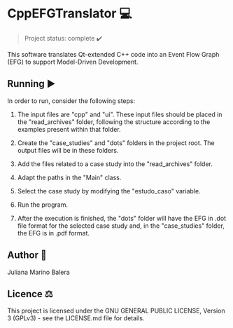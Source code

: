 # CppEFGTranslator :computer:

> Project status: complete :heavy_check_mark:

This software translates Qt-extended C++ code into an Event Flow Graph (EFG) to support Model-Driven Development. 

## Running :arrow_forward:

In order to run, consider the following steps:

1. The input files are "cpp" and "ui". These input files should be placed in the "read_archives" folder, following the structure according to the examples present within that folder.

2. Create the "case_studies" and "dots" folders in the project root. The output files will be in these folders.

3. Add the files related to a case study into the "read_archives" folder.

4. Adapt the paths in the "Main" class.

5. Select the case study by modifying the "estudo_caso" variable.

6. Run the program.

7. After the execution is finished, the "dots" folder will have the EFG in .dot file format for the selected case study and, in the "case_studies" folder, the EFG is in .pdf format.  

## Author :busts_in_silhouette:

Juliana Marino Balera

## Licence :balance_scale:  

This project is licensed under the GNU GENERAL PUBLIC LICENSE, Version 3 (GPLv3) - see the LICENSE.md file for details.
